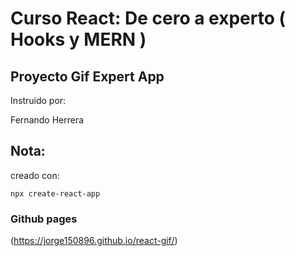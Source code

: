 # Curso React: De cero a experto ( Hooks y MERN )

## Proyecto Gif Expert App

Instruido por:

Fernando Herrera

## Nota:

creado con:

`npx create-react-app`

### Github pages
(https://jorge150896.github.io/react-gif/)
    
